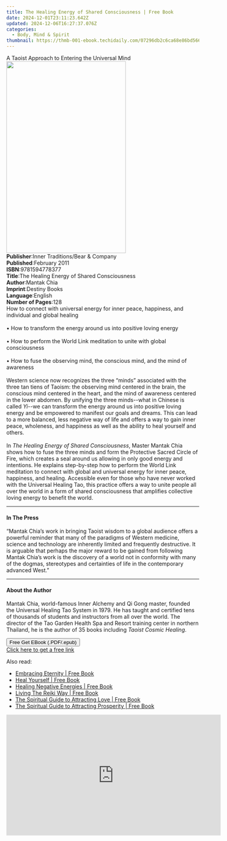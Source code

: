 ```yaml
---
title: The Healing Energy of Shared Consciousness | Free Book
date: 2024-12-01T23:11:23.642Z
updated: 2024-12-06T16:27:37.076Z
categories:
  - Body, Mind & Spirit
thumbnail: https://thmb-001-ebook.techidaily.com/07296db2c6ca68e86bd5669fd13696ccbc730551448ccb85358762cf132722fe.jpg
---
```

<main id="book-container">
  <div class="flex flex-col">
    <div class="book-brief flex-1 py-6 px-4 sm:p-6 md:py-10 md:px-8">
      <!-- brief-->
      <div class="book-brief-main">
        A Taoist Approach to Entering the Universal Mind
      </div>
    </div>
    <div
      class="book-meta-info flex-1 grid gap-4 col-start-1 col-end-3 row-start-1 sm:mb-6 sm:grid-cols-4 lg:gap-6 lg:col-start-2 lg:row-end-6 lg:row-span-6 lg:mb-0"
    >
      <div
        class="book-meta-info-left place-content-center mt-4 p-4 text-sm leading-6 col-start-2 col-span-2 dark:text-slate-400"
      >
        <img
          class="w-full h-500 object-cover rounded-lg sm:h-255 sm:col-span-2 lg:col-span-full"
          src="https://img-001-ebook.techidaily.com/b25a07d1b62cdd6c62bd7736d95d3ff61f881b0ab9e7dd7eea252c5f4e8c6a3f.jpg"
          alt=""
          width="312"
          height="500"
        />
      </div>
      <div
        class="book-meta-info-right mt-2 col-start-1 row-start-2 col-span-3 self-center"
      >
        <!-- meta data  -->
        <div class="flex flex-col px-4 md:px-8">
          <div class="flex-1">
            <strong>Publisher</strong>:<span class="px-2"
              >Inner Traditions/Bear &amp; Company</span
            >
          </div>
          <div class="flex-1">
            <strong>Published</strong>:<span class="px-2">February 2011</span>
          </div>
          <div class="flex-1">
            <strong>ISBN</strong>:<span class="px-2">9781594778377</span>
          </div>
          <div class="flex-1">
            <strong>Title</strong>:<span class="px-2"
              >The Healing Energy of Shared Consciousness</span
            >
          </div>
          <div class="flex-1">
            <strong>Author</strong>:<span class="px-2">Mantak Chia</span>
          </div>
          <div class="flex-1">
            <strong>Imprint</strong>:<span class="px-2">Destiny Books</span>
          </div>
          <div class="flex-1">
            <strong>Language</strong>:<span class="px-2">English</span>
          </div>
          <div class="flex-1">
            <strong>Number of Pages</strong>:<span class="px-2">128</span>
          </div>
        </div>
      </div>
    </div>
    <div class="book-description flex-1 py-6 px-4 sm:p-6 md:py-10 md:px-8">
      <div class="book-description-main">
        <div accordion-content="" id="description">
          How to connect with universal energy for inner peace, happiness, and
          individual and global healing <br />
          <br />• How to transform the energy around us into positive loving
          energy <br />
          <br />• How to perform the World Link meditation to unite with global
          consciousness <br />
          <br />• How to fuse the observing mind, the conscious mind, and the
          mind of awareness <br />
          <br />Western science now recognizes the three “minds” associated with
          the three tan tiens of Taoism: the observing mind centered in the
          brain, the conscious mind centered in the heart, and the mind of
          awareness centered in the lower abdomen. By unifying the three
          minds--what in Chinese is called <i>Yi</i>--we can transform the
          energy around us into positive loving energy and be empowered to
          manifest our goals and dreams. This can lead to a more balanced, less
          negative way of life and offers a way to gain inner peace, wholeness,
          and happiness as well as the ability to heal yourself and others.
          <br />
          <br />In <i>The Healing Energy of Shared Consciousness</i>, Master
          Mantak Chia shows how to fuse the three minds and form the Protective
          Sacred Circle of Fire, which creates a seal around us allowing in only
          good energy and intentions. He explains step-by-step how to perform
          the World Link meditation to connect with global and universal energy
          for inner peace, happiness, and healing. Accessible even for those who
          have never worked with the Universal Healing Tao, this practice offers
          a way to unite people all over the world in a form of shared
          consciousness that amplifies collective loving energy to benefit the
          world.
        </div>
        <div class="accordion-fader"></div>
      </div>
    </div>
    <div class="book-excerpts flex-1 py-6 px-4 sm:p-6 md:py-10 md:px-8">
      <!-- excerpts-->
      <div class="book-excerpts-main">
        <hr />
        <h4 class="placeholder placeholder-heading">
          <span>In The Press</span>
        </h4>
        <p>
          “Mantak Chia’s work in bringing Taoist wisdom to a global audience
          offers a powerful reminder that many of the paradigms of Western
          medicine, science and technology are inherently limited and frequently
          destructive. It is arguable that perhaps the major reward to be gained
          from following Mantak Chia’s work is the discovery of a world not in
          conformity with many of the dogmas, stereotypes and certainties of
          life in the contemporary advanced West.”
        </p>
      </div>
    </div>
    <div class="book-about-author flex-1 py-6 px-4 sm:p-6 md:py-10 md:px-8">
      <!-- about author-->
      <div class="book-main-author-main">
        <hr />
        <h4 class="placeholder placeholder-heading">
          <span>About the Author</span>
        </h4>
        <p>
          Mantak Chia, world-famous Inner Alchemy and Qi Gong master, founded
          the Universal Healing Tao System in 1979. He has taught and certified
          tens of thousands of students and instructors from all over the world.
          The director of the Tao Garden Health Spa and Resort training center
          in northern Thailand, he is the author of 35 books including
          <i>Taoist Cosmic Healing</i>.
        </p>
      </div>
    </div>
    <div class="book-free-get flex-1 py-6 px-4 sm:p-6 md:py-10 md:px-8">
      <button
        id="btn-free-get"
        class="bg-blue-500 hover:bg-blue-700 text-white font-bold py-2 px-4 rounded"
      >
        Free Get EBook (.PDF/.epub)
      </button>
      <div id="countdown-display" class="px-2 text-lg mt-2"></div>
      <a
        id="free-link"
        class="hidden bg-blue-500 hover:bg-blue-700 text-white font-bold py-2 px-4 rounded"
        href="https://www.ebooks.com/en-us/book/95782731/the-healing-energy-of-shared-consciousness/mantak-chia/"
        target="_blank"
        >Click here to get a free link</a
      >
    </div>
    <script>
      let countdownTime = 0;
      let countdownInterval = null;
      document
        .getElementById('btn-free-get')
        .addEventListener('click', startCountdown);
      function startCountdown() {
        countdownTime = new Date().getTime() + 60000 * 3;
        countdownInterval = setInterval(updateCountdown, 1000);
        document.getElementById('btn-free-get').disabled = true;
        document
          .getElementById('btn-free-get')
          .classList.add('bg-gray-500', 'cursor-not-allowed');
      }
      function updateCountdown() {
        let currentTime = new Date().getTime();
        let timeLeft = countdownTime - currentTime;
        let secondsLeft = Math.floor(timeLeft / 1000);
        document.getElementById('countdown-display').innerHTML =
          `Remaining time: ${secondsLeft} seconds.`;
        if (secondsLeft <= 0) {
          clearInterval(countdownInterval);
          document.getElementById('btn-free-get').classList.add('hidden');
          document.getElementById('free-link').classList.remove('hidden');
          document.getElementById('countdown-display').innerHTML = '';
        }
      }
    </script>
  </div>
</main>

<ins class="adsbygoogle"
      style="display:block"
      data-ad-client="ca-pub-7571918770474297"
      data-ad-slot="8358498916"
      data-ad-format="auto"
      data-full-width-responsive="true"></ins>
    

<span class="atpl-alsoreadstyle">Also read:</span>
<div><ul>
<li><a href="https://novels-ebooks.techidaily.com/1626533-9781444719826-embracing-eternity/"><u>Embracing Eternity | Free Book</u></a></li>
<li><a href="https://novels-ebooks.techidaily.com/1626757-9781405511490-heal-yourself/"><u>Heal Yourself | Free Book</u></a></li>
<li><a href="https://novels-ebooks.techidaily.com/1626756-9781405511483-healing-negative-energies/"><u>Healing Negative Energies | Free Book</u></a></li>
<li><a href="https://novels-ebooks.techidaily.com/1626570--living-the-reiki-way/"><u>Living The Reiki Way | Free Book</u></a></li>
<li><a href="https://novels-ebooks.techidaily.com/1626439-9781841814254-the-spiritual-guide-to-attracting-love/"><u>The Spiritual Guide to Attracting Love | Free Book</u></a></li>
<li><a href="https://novels-ebooks.techidaily.com/1626440-9781841814261-the-spiritual-guide-to-attracting-prosperity/"><u>The Spiritual Guide to Attracting Prosperity | Free Book</u></a></li>
</ul></div>

<!-- affiliate ads begin -->
<iframe width="560" height="315" src="https://www.youtube.com/embed/FLlUft1ZxI0?si=pBd5QdHEE27qsNlN" title="YouTube video player" frameborder="0" allow="accelerometer; autoplay; clipboard-write; encrypted-media; gyroscope; picture-in-picture; web-share" referrerpolicy="strict-origin-when-cross-origin" allowfullscreen></iframe>
<!-- affiliate ads end -->

